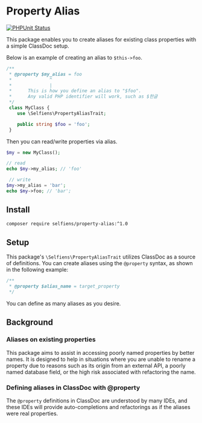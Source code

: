 # Property Alias

[![PHPUnit Status](https://github.com/selfiens/property-alias/actions/workflows/phpunit.yml/badge.svg)](https://github.com/selfiens/property-alias/actions/workflows/phpunit.yml)

This package enables you to create aliases for existing class properties with a simple ClassDoc setup.

Below is an example of creating an alias to `$this->foo`.

```php
/**
 * @property $my_alias = foo
 *              ^
 *              |
 *      This is how you define an alias to "$foo".
 *      Any valid PHP identifier will work, such as $한글
 */
 class MyClass {
    use \Selfiens\PropertyAliasTrait;

    public string $foo = 'foo';
 }
```

Then you can read/write properties via alias.

```php
$my = new MyClass();

// read
echo $my->my_alias; // 'foo'

 // write
$my->my_alias = 'bar';
echo $my->foo; // 'bar';
```

## Install

```sh
composer require selfiens/property-alias:^1.0
```

## Setup

This package's `\Selfiens\PropertyAliasTrait` utilizes ClassDoc as a source of definitions.
You can create aliases using the `@property` syntax, as shown in the following example:

```php
/**
 * @property $alias_name = target_property
 */
```

You can define as many aliases as you desire.

## Background

### Aliases on existing properties

This package aims to assist in accessing poorly named properties by better names.
It is designed to help in situations where you are unable to rename a property
due to reasons such as its origin from an external
API, a poorly named database field, or the high risk associated with refactoring the name.

### Defining aliases in ClassDoc with @property

The `@property` definitions in ClassDoc are understood by many IDEs,
and these IDEs will provide auto-completions and refactorings as if the aliases were real properties.
